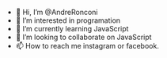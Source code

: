 - 👋 Hi, I’m @AndreRonconi
- 👀 I’m interested in programation
- 🌱 I’m currently learning JavaScript
- 💞️ I’m looking to collaborate on JavaScript
- 📫 How to reach me instagram or facebook.

<!---
AndreRonconi/AndreRonconi is a ✨ special ✨ repository because its `README.md` (this file) appears on your GitHub profile.
You can click the Preview link to take a look at your changes.
--->
